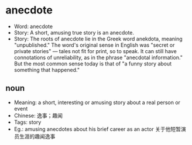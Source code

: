 # anecdote

- Word: anecdote
- Story: A short, amusing true story is an anecdote.
- Story: The roots of anecdote lie in the Greek word anekdota, meaning "unpublished." The word's original sense in English was "secret or private stories" — tales not fit for print, so to speak. It can still have connotations of unreliability, as in the phrase "anecdotal information." But the most common sense today is that of "a funny story about something that happened."

## noun

- Meaning: a short, interesting or amusing story about a real person or event
- Chinese: 逸事；趣闻
- Tags: story
- Eg.: amusing anecdotes about his brief career as an actor 关于他短暂演员生涯的趣闻逸事

